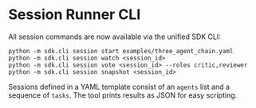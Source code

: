 # Session Runner CLI

All session commands are now available via the unified SDK CLI:

```
python -m sdk.cli session start examples/three_agent_chain.yaml
python -m sdk.cli session watch <session_id>
python -m sdk.cli session vote <session_id> --roles critic,reviewer
python -m sdk.cli session snapshot <session_id>
```

Sessions defined in a YAML template consist of an `agents` list and a sequence of
`tasks`. The tool prints results as JSON for easy scripting.
